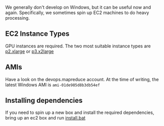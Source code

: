 We generally don't develop on Windows, but it can be useful now and again. Specifically, we sometimes spin up EC2 machines to do heavy processing.

## EC2 Instance Types
GPU instances are required. The two most suitable instance types are [p2.xlarge](https://aws.amazon.com/ec2/instance-types/p2/) or [p3.x2large](https://aws.amazon.com/ec2/instance-types/p3/)

## AMIs
Have a look on the devops.mapreduce account. At the time of writing, the latest Windows AMI is `ami-01de985d8b3db54ef`

## Installing dependencies
If you need to spin up a new box and install the required dependencies, bring up an ec2 box and run [install.bat](install.bat)
